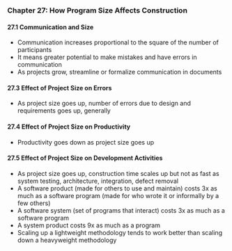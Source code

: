 ### Chapter 27: How Program Size Affects Construction

#### 27.1 Communication and Size
* Communication increases proportional to the square of the number of participants
* It means greater potential to make mistakes and have errors in communication
* As projects grow, streamline or formalize communication in documents

#### 27.3 Effect of Project Size on Errors
* As project size goes up, number of errors due to design and requirements goes up, generally

#### 27.4 Effect of Project Size on Productivity
* Productivity goes down as project size goes up

#### 27.5 Effect of Project Size on Development Activities
* As project size goes up, construction time scales up but not as fast as system testing, architecture, integration, defect removal
* A software product (made for others to use and maintain) costs 3x as much as a software program (made for who wrote it or informally by a few others)
* A software system (set of programs that interact) costs 3x as much as a software program
* A system product costs 9x as much as a program
* Scaling up a lightweight methodology tends to work better than scaling down a heavyweight methodology

